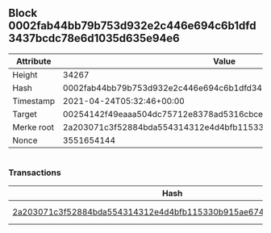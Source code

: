 ## Block 0002fab44bb79b753d932e2c446e694c6b1dfd3437bcdc78e6d1035d635e94e6

Attribute | Value
--- | ---
Height | 34267
Hash | 0002fab44bb79b753d932e2c446e694c6b1dfd3437bcdc78e6d1035d635e94e6
Timestamp | 2021-04-24T05:32:46+00:00
Target | 00254142f49eaaa504dc75712e8378ad5316cbcead634704b3734b6271167cc4
Merke root | 2a203071c3f52884bda554314312e4d4bfb115330b915ae674f66a3a766eeb26
Nonce | 3551654144

```

```

### Transactions

Hash | Amount
--- | ---
[2a203071c3f52884bda554314312e4d4bfb115330b915ae674f66a3a766eeb26](2a203071c3f52884bda554314312e4d4bfb115330b915ae674f66a3a766eeb26.md) | 10.00000000 SKEPTI 
